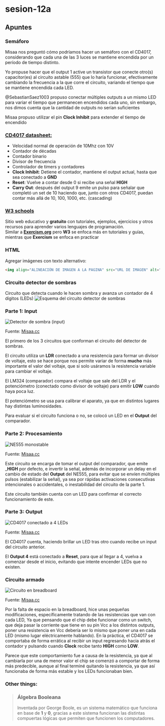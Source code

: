 # sesion-12a

## Apuntes

### Semáforo
Misaa nos preguntó cómo podríamos hacer un semáforo con el CD4017, considerando que cada una de las 3 luces se mantiene encendida por un período de tiempo distinto.

Yo propuse hacer que el output 1 active un transistor que conecte otro(s) capacitor(es) al circuito astable (555) que lo haría funcionar, efectivamente cambiando la frecuencia a la que corre el circuito, variando el tiempo que se mantiene encendida cada LED.

@SebastianSaez1003 propuso conectar múltiples outputs a un mismo LED para variar el tiempo que permanecen encendidos cada uno, sin embargo, nos dimos cuenta que la cantidad de outputs no serían suficientes 

Misaa propuso utilizar el pin __Clock Inhibit__ para extender el tiempo de encendido

### [CD4017 datasheet:](https://www.ti.com/lit/ds/symlink/cd4017b-mil.pdf?ts=1749282389151&ref_url=https%253A%252F%252Fwww.google.com%252F)
* Velocidad normal de operación de 10Mhz con 10V
* Contador de décadas
* Contador binario
* Divisor de frecuencia
* Controlador de timers y contadores
* __Clock Inhibit__: Detiene el contador, mantiene el output actual, hasta que sea conectado a __GND__
* __Reset__: Vuelve a contar desde 0 si recibe una señal __HIGH__
* __Carry Out__: después del output 9 emite un pulso para señalar que completó un set de 10 haciendo que, junto con otros CD4017, puedan contar más allá de 10, 100, 1000, etc. (cascading) 

### [W3 schools](https://www.w3schools.com/)
Sitio web educativo y __gratuito__ con tutoriales, ejemplos, ejercicios y otros recursos para aprender varios lenguajes de programación. </br>
Similar a [__Exercism.org__](https://exercism.org/) pero __W3__ se enfoca más en tutoriales y guías, mientras que __Exercism__ se enfoca en practicar

### HTML
Agregar imágenes con texto alternativo:
````html
<img align="ALINEACIÓN DE IMAGEN A LA PAGINA" src="URL DE IMAGEN" alt="TEXTO ALTERNATIVO" width=VALOR TAMAÑO>
````

### Circuito detector de sombras
Circuito que detecta cuando le hacen sombra y avanza un contador de 4 dígitos (LEDs)
![Esquema del circuito detector de sombras](./archivos/detectorSombra.png)

### Parte 1: Input 
![Detector de sombra (input)](./archivos/lm324.png)

Fuente: [Misaa.cc](https://misaa.cc/)

El primero de los 3 circuitos que conforman el circuito del detector de sombras.

El circuito utiliza un __LDR__ conectado a una resistencia para formar un divisor de voltaje, esto se hace porque nos permite variar de forma __mucho__ más importante el valor del voltaje, que si solo usáramos la resistencia variable para cambiar el voltaje. 

El LM324 (comparador) compara el voltaje que sale del LDR y el potenciómetro (conectado como divisor de voltaje) para emitir __LOW__ cuando haya poca luz.

El potenciómetro se usa para calibrar el aparato, ya que en distintos lugares hay distintas luminosidades.

Para evaluar si el circuito funciona o no, se colocó un LED en el __Output__ del comparador.

### Parte 2: Procesamiento
![NE555 monostable](./archivos/ne555.png)

Fuente: [Misaa.cc](https://misaa.cc/)

Este circuito se encarga de tomar el output del comparador, que emite ___HIGH__ por defecto, e invertir la señal, además de incorporar un delay en el cambio de estado del __Output__ del NE555, para evitar que se envíen múltiples pulsos (estabilizar la señal), ya sea por rápidas activaciones consecutivas intencionales o accidentales, o inestabilidad del circuito de la parte 1.

Este circuito también cuenta con un LED para confirmar el correcto funcionamiento de este.

### Parte 3: Output
![CD4017 conectado a 4 LEDs](./archivos/cd4017.png)

Fuente: [Misaa.cc](https://misaa.cc/)

El CD4017 cuenta, haciendo brillar un LED tras otro cuando recibe un input del circuito anterior.

El __Output 4__ está conectado a __Reset__, para que al llegar a 4, vuelva a comenzar desde el inicio, evitando que intente encender LEDs que no existen.

### Circuito armado
![Circuito en breadboard](./archivos/detectorSombrasCircuito.jpg)

Fuente: [Misaa.cc](https://misaa.cc/)

Por la falta de espacio en la breadboard, hice unas pequeñas modificaciones, específicamente tratando de las resistencias que van con cada LED, Ya que pensando que el chip debe funcionar como un switch, que deja pasar la corriente que tiene en su pin Vcc a los distintos outputs, poner una resistencia en Vcc debería ser lo mismo que poner una en cada LED (mismo lugar eléctricamente hablando). En la práctica, el CD4017 se comportaba de forma errática al recibir un input regresando hacia atrás el contador y pulsando cuando __Clock__ recibe tanto __HIGH__ como __LOW__.

Parece que este comportamiento fue a causa de la resistencia, ya que al cambiarla por una de menor valor el chip se comenzó a comportar de forma más predecible, aunque al final terminé quitando la resistencia, ya que así funcionaba de forma más estable y los LEDs funcionaban bien.

### Other things: <!-- Things to organize + random stuff -->
> ### Álgebra Booleana
> Inventada por George Boole, es un sistema matemático que funciona en base de __1__ y __0__, gracias a este sistema funcionan las distintas compuertas lógicas que permiten que funcionen los computadores.
